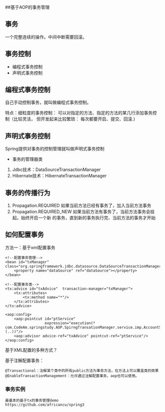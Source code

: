 ##基于AOP的事务管理

## 事务
一个完整连续的操作。中间中断需要回滚。

## 事务控制
- 编程式事务控制
- 声明式事务控制

## 编程式事务控制
⾃⼰⼿动控制事务，就叫做编程式事务控制。

特点：细粒度的事务控制： 可以对指定的⽅法、指定的⽅法的某⼏⾏添加事务控制（⽐较灵活，
但开发起来⽐较繁琐： 每次都要开启、提交、回滚.)

## 声明式事务控制
Spring提供对事务的控制管理就叫做声明式事务控制

- 事务的管理器类
1. Jdbc技术：DataSourceTransactionManager
2. Hibernate技术：HibernateTransactionManager

## 事务的传播行为
1. Propagation.REQUIRED
如果当前⽅法已经有事务了，加⼊当前⽅法事务
2. Propagation.REQUIRED_NEW
如果当前⽅法有事务了，当前⽅法事务会挂起。始终开启⼀个新
的事务，直到新的事务执⾏完、当前⽅法的事务才开始


## 如何配置事务

方法一：基于xml配置事务
```
<!--配置事务管理-->
<bean id="txManager" class="org.springframework.jdbc.datasource.DataSourceTransactionManager">
    <property name="dataSource" ref="dataSource"></property>
</bean>

<!--配置事务类-->
<tx:advice id="txAdvice"  transaction-manager="txManager">
    <tx:attributes>
        <tx:method name="*"/>
    </tx:attributes>
</tx:advice>

<aop:config>
    <aop:pointcut id="ptService"
                  expression="execution(* com.CodeAm.springstudy.AOP.SpirngTransationManager.service.imp.AccountServiceImp.*(..))"/>
    <aop:advisor advice-ref="txAdvice" pointcut-ref="ptService"/>
</aop:config>
```
基于XML配置的多种方式？

基于注解配置事务：
```
@Transactional：注解某个类中的所有public方法为事务方法，在方法上可以覆盖类的效果
@EnableTransactionManagement：允许通过注解配置事务，aop也可以使用。
```

### 事务实例
```
最基本的基于tx的事务管理demo
https://github.com/africancu/spring3
```